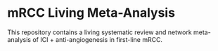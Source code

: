 # mRCC Living Meta-Analysis

This repository contains a living systematic review and network meta-analysis of ICI + anti-angiogenesis in first-line mRCC.
